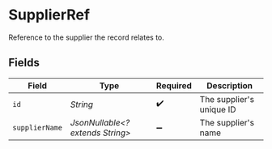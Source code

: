 # SupplierRef

Reference to the supplier the record relates to.


## Fields

| Field                            | Type                             | Required                         | Description                      |
| -------------------------------- | -------------------------------- | -------------------------------- | -------------------------------- |
| `id`                             | *String*                         | :heavy_check_mark:               | The supplier's unique ID         |
| `supplierName`                   | *JsonNullable<? extends String>* | :heavy_minus_sign:               | The supplier's name              |